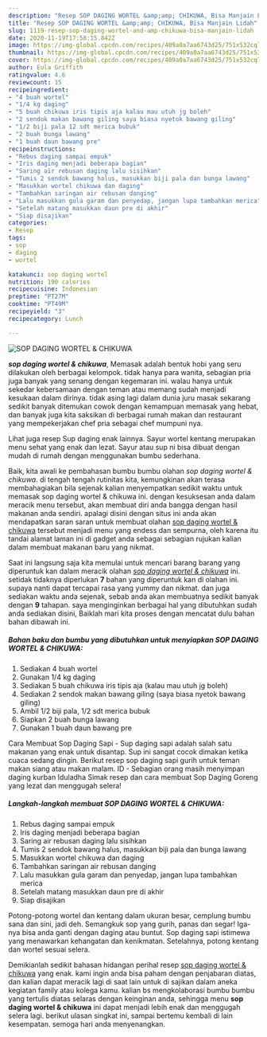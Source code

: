 ```yaml
---
description: "Resep SOP DAGING WORTEL &amp;amp; CHIKUWA, Bisa Manjain Lidah"
title: "Resep SOP DAGING WORTEL &amp;amp; CHIKUWA, Bisa Manjain Lidah"
slug: 1119-resep-sop-daging-wortel-and-amp-chikuwa-bisa-manjain-lidah
date: 2020-11-19T17:58:15.842Z
image: https://img-global.cpcdn.com/recipes/409a0a7aa6743d25/751x532cq70/sop-daging-wortel-chikuwa-foto-resep-utama.jpg
thumbnail: https://img-global.cpcdn.com/recipes/409a0a7aa6743d25/751x532cq70/sop-daging-wortel-chikuwa-foto-resep-utama.jpg
cover: https://img-global.cpcdn.com/recipes/409a0a7aa6743d25/751x532cq70/sop-daging-wortel-chikuwa-foto-resep-utama.jpg
author: Eula Griffith
ratingvalue: 4.6
reviewcount: 15
recipeingredient:
- "4 buah wortel"
- "1/4 kg daging"
- "5 buah chikuwa iris tipis aja kalau mau utuh jg boleh"
- "2 sendok makan bawang giling saya biasa nyetok bawang giling"
- "1/2 biji pala 12 sdt merica bubuk"
- "2 buah bunga lawang"
- "1 buah daun bawang pre"
recipeinstructions:
- "Rebus daging sampai empuk"
- "Iris daging menjadi beberapa bagian"
- "Saring air rebusan daging lalu sisihkan"
- "Tumis 2 sendok bawang halus, masukkan biji pala dan bunga lawang"
- "Masukkan wortel chikuwa dan daging"
- "Tambahkan saringan air rebusan danging"
- "Lalu masukkan gula garam dan penyedap, jangan lupa tambahkan merica"
- "Setelah matang masukkan daun pre di akhir"
- "Siap disajikan"
categories:
- Resep
tags:
- sop
- daging
- wortel

katakunci: sop daging wortel 
nutrition: 190 calories
recipecuisine: Indonesian
preptime: "PT27M"
cooktime: "PT49M"
recipeyield: "3"
recipecategory: Lunch

---
```



![SOP DAGING WORTEL &amp; CHIKUWA](https://img-global.cpcdn.com/recipes/409a0a7aa6743d25/751x532cq70/sop-daging-wortel-chikuwa-foto-resep-utama.jpg)

<b><i>sop daging wortel &amp; chikuwa</i></b>, Memasak adalah bentuk hobi yang seru dilakukan oleh berbagai kelompok. tidak hanya para wanita, sebagian pria juga banyak yang senang dengan kegemaran ini. walau hanya untuk sekedar kebersamaan dengan teman atau memang sudah menjadi kesukaan dalam dirinya. tidak asing lagi dalam dunia juru masak sekarang sedikit banyak ditemukan cowok dengan kemampuan memasak yang hebat, dan banyak juga kita saksikan di berbagai rumah makan dan restaurant yang mempekerjakan chef pria sebagai chef mumpuni nya.

Lihat juga resep Sup daging enak lainnya. Sayur wortel kentang merupakan menu sehat yang enak dan lezat. Sayur atau sup ni bisa dibuat dengan mudah di rumah dengan menggunakan bumbu sederhana.

Baik, kita awali ke pembahasan bumbu bumbu olahan <i>sop daging wortel &amp; chikuwa</i>. di tengah tengah rutinitas kita, kemungkinan akan terasa membahagiakan bila sejenak kalian menyempatkan sedikit waktu untuk memasak sop daging wortel &amp; chikuwa ini. dengan kesuksesan anda dalam meracik menu tersebut, akan membuat diri anda bangga dengan hasil makanan anda sendiri. apalagi disini dengan situs ini anda akan mendapatkan saran saran untuk membuat olahan <u>sop daging wortel &amp; chikuwa</u> tersebut menjadi menu yang endess dan sempurna, oleh karena itu tandai alamat laman ini di gadget anda sebagai sebagian rujukan kalian dalam membuat makanan baru yang nikmat.


Saat ini langsung saja kita memulai untuk mencari barang barang yang diperuntuk kan dalam meracik olahan <u><i>sop daging wortel &amp; chikuwa</i></u> ini. setidak tidaknya diperlukan <b>7</b> bahan yang diperuntuk kan di olahan ini. supaya nanti dapat tercapai rasa yang yummy dan nikmat. dan juga sediakan waktu anda sejenak, sebab anda akan membuatnya sedikit banyak dengan <b>9</b> tahapan. saya menginginkan berbagai hal yang dibutuhkan sudah anda sediakan disini, Baiklah mari kita proses dengan mencatat dulu bahan bahan dibawah ini.

<!--inarticleads1-->

##### Bahan baku dan bumbu yang dibutuhkan untuk menyiapkan SOP DAGING WORTEL &amp; CHIKUWA:

1. Sediakan 4 buah wortel
1. Gunakan 1/4 kg daging
1. Sediakan 5 buah chikuwa iris tipis aja (kalau mau utuh jg boleh)
1. Sediakan 2 sendok makan bawang giling (saya biasa nyetok bawang giling)
1. Ambil 1/2 biji pala, 1/2 sdt merica bubuk
1. Siapkan 2 buah bunga lawang
1. Gunakan 1 buah daun bawang pre


Cara Membuat Sop Daging Sapi - Sup daging sapi adalah salah satu makanan yang enak untuk disantap. Sup ini sangat cocok dimakan ketika cuaca sedang dingin. Berikut resep sop daging sapi gurih untuk teman makan siang atau makan malam. ID - Sebagian orang masih menyimpan daging kurban Iduladha Simak resep dan cara membuat Sop Daging Goreng yang lezat dan menggugah selera! 

<!--inarticleads2-->

##### Langkah-langkah membuat SOP DAGING WORTEL &amp; CHIKUWA:

1. Rebus daging sampai empuk
1. Iris daging menjadi beberapa bagian
1. Saring air rebusan daging lalu sisihkan
1. Tumis 2 sendok bawang halus, masukkan biji pala dan bunga lawang
1. Masukkan wortel chikuwa dan daging
1. Tambahkan saringan air rebusan danging
1. Lalu masukkan gula garam dan penyedap, jangan lupa tambahkan merica
1. Setelah matang masukkan daun pre di akhir
1. Siap disajikan


Potong-potong wortel dan kentang dalam ukuran besar, cemplung bumbu sana dan sini, jadi deh. Semangkuk sop yang gurih, panas dan segar! Iga-nya bisa anda ganti dengan daging atau buntut. Sop daging sapi istimewa yang menawarkan kehangatan dan kenikmatan. Setelahnya, potong kentang dan wortel sesuai selera. 

Demikianlah sedikit bahasan hidangan perihal resep <u>sop daging wortel &amp; chikuwa</u> yang enak. kami ingin anda bisa paham dengan penjabaran diatas, dan kalian dapat meracik lagi di saat lain untuk di sajikan dalam aneka kegiatan family atau kolega kamu. kalian bs mengkolaborasi bumbu bumbu yang tertulis diatas selaras dengan keinginan anda, sehingga menu <b>sop daging wortel &amp; chikuwa</b> ini dapat menjadi lebih enak dan menggugah selera lagi. berikut ulasan singkat ini, sampai bertemu kembali di lain kesempatan. semoga hari anda menyenangkan.
